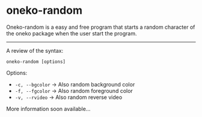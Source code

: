 # oneko-random
Oneko-random is a easy and free program that starts a random character of the oneko package when the user start the program.
___
A review of the syntax:
```[bash]
oneko-random [options]
```
Options:
* `-c, --bgcolor`  ->  Also random background color
* `-f, --fgcolor`  ->  Also random foreground color
* `-v, --rvideo`   ->  Also random reverse video

More information soon available...
